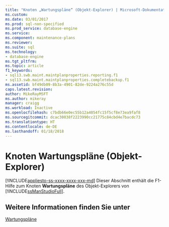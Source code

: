 ```yaml
---
title: "Knoten „Wartungspläne“ (Objekt-Explorer) | Microsoft-Dokumentation"
ms.custom: 
ms.date: 03/01/2017
ms.prod: sql-non-specified
ms.prod_service: database-engine
ms.service: 
ms.component: maintenance-plans
ms.reviewer: 
ms.suite: sql
ms.technology:
- database-engine
ms.tgt_pltfrm: 
ms.topic: article
f1_keywords:
- sql13.swb.maint.maintplanproperties.reporting.f1
- sql13.swb.maint.maintplanproperties.completebackup.f1
ms.assetid: bf49db09-8b3a-4901-82de-9224a276c55d
caps.latest.revision: 
author: MikeRayMSFT
ms.author: mikeray
manager: craigg
ms.workload: Inactive
ms.openlocfilehash: c7bdb66e0ec55b12a4054fc15f5cf8e73ea9faf8
ms.sourcegitcommit: dcac30038f2223990cc21775c84cbd4e7bacdc73
ms.translationtype: HT
ms.contentlocale: de-DE
ms.lasthandoff: 01/18/2018
---
```

# <a name="maintenance-plans-node-object-explorer"></a>Knoten Wartungspläne (Objekt-Explorer)
[!INCLUDE[appliesto-ss-xxxx-xxxx-xxx-md](../../includes/appliesto-ss-xxxx-xxxx-xxx-md.md)] Dieser Abschnitt enthält die F1-Hilfe zum Knoten **Wartungspläne** des Objekt-Explorers von [!INCLUDE[ssManStudioFull](../../includes/ssmanstudiofull-md.md)].  
  
## <a name="see-also"></a>Weitere Informationen finden Sie unter  
 [Wartungspläne](../../relational-databases/maintenance-plans/maintenance-plans.md)  
  
  
